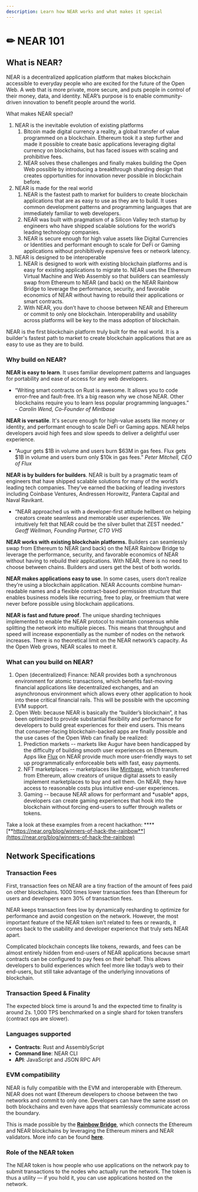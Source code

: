 ```yaml
---
description: Learn how NEAR works and what makes it special
---
```


# ✏ NEAR 101

## **What is NEAR?** 

NEAR is a decentralized application platform that makes blockchain accessible to everyday people who are excited for the future of the Open Web. A web that is more private, more secure, and puts people in control of their money, data, and identity. NEAR’s purpose is to enable community-driven innovation to benefit people around the world.

What makes NEAR special?

1. NEAR is the inevitable evolution of existing platforms 
   1. Bitcoin made digital currency a reality, a global transfer of value programmed on a blockchain. Ethereum took it a step further and made it possible to create basic applications leveraging digital currency on blockchains, but has faced issues with scaling and prohibitive fees.  
   2. NEAR solves these challenges and finally makes building the Open Web possible by introducing a breakthrough sharding design that creates opportunities for innovation never possible in blockchain before. 
2. NEAR is made for the real world 
   1. NEAR is the fastest path to market for builders to create blockchain applications that are as easy to use as they are to build. It uses common development patterns and programming languages that are immediately familiar to web developers. 
   2. NEAR was built with pragmatism of a Silicon Valley tech startup by engineers who have shipped scalable solutions for the world’s leading technology companies. 
   3. NEAR is secure enough for high value assets like Digital Currencies or Identities and performant enough to scale for DeFi or Gaming applications without prohibitively expensive fees or network latency. 
3. NEAR is designed to be interoperable 
   1. NEAR is designed to work with existing blockchain platforms and is easy for existing applications to migrate to. NEAR uses the Ethereum Virtual Machine and Web Assembly so that builders can seamlessly swap from Ethereum to NEAR \(and back\) on the NEAR Rainbow Bridge to leverage the performance, security, and favorable economics of NEAR without having to rebuild their applications or smart contracts. 
   2. With NEAR, you don’t have to choose between NEAR and Ethereum or commit to only one blockchain. Interoperability and usability across platforms will be key to the mass adoption of blockchain.

NEAR is the first blockchain platform truly built for the real world. It is a builder's fastest path to market to create blockchain applications that are as easy to use as they are to build.   


### **Why build on NEAR?**

**NEAR is easy to learn**. It uses familiar development patterns and languages for portability and ease of access for any web developers.

* “Writing smart contracts on Rust is awesome. It allows you to code error-free and fault-free. It’s a big reason why we chose NEAR. Other blockchains require you to learn less popular programming languages.” - _Carolin Wend, Co-Founder of Mintbase_

**NEAR is versatile**. It's secure enough for high-value assets like money or identity, and performant enough to scale DeFi or Gaming apps. NEAR helps developers avoid high fees and slow speeds to deliver a delightful user experience. 

* “Augur gets $1B in volume and users burn $63M in gas fees. Flux gets $1B in volume and users burn only $10k in gas fees.” _Peter Mitchell, CEO of Flux_

**NEAR is by builders for builders**. NEAR is built by a pragmatic team of engineers that have shipped scalable solutions for many of the world’s leading tech companies. They’ve earned the backing of leading investors including Coinbase Ventures, Andressen Horowitz, Pantera Capital and Naval Ravikant.

* “NEAR approached us with a developer-first attitude hellbent on helping creators create seamless and memorable user experiences. We intuitively felt that NEAR could be the silver bullet that ZEST needed.” _Geoff Wellman, Founding Partner, CTO VHS_

**NEAR works with existing blockchain platforms.** Builders can seamlessly swap from Ethereum to NEAR \(and back\) on the NEAR Rainbow Bridge to leverage the performance, security, and favorable economics of NEAR without having to rebuild their applications. With NEAR, there is no need to choose between chains. Builders and users get the best of both worlds.

**NEAR makes applications easy to use**. In some cases, users don’t realize they’re using a blockchain application. NEAR Accounts combine human-readable names and a flexible contract-based permission structure that enables business models like recurring, free to play, or freemium that were never before possible using blockchain applications.

**NEAR is fast and future proof**. The unique sharding techniques implemented to enable the NEAR protocol to maintain consensus while splitting the network into multiple pieces. This means that throughput and speed will increase exponentially as the number of nodes on the network increases. There is no theoretical limit on the NEAR network’s capacity. As the Open Web grows, NEAR scales to meet it. 

### **What can you build on NEAR?** 

1. Open \(decentralized\) Finance: NEAR provides both a synchronous environment for atomic transactions, which benefits fast-moving financial applications like decentralized exchanges, and an asynchronous environment which allows every other application to hook into these critical financial rails. This will be possible with the upcoming EVM support.  
2. Open Web: because NEAR is basically the “builder’s blockchain”, it has been optimized to provide substantial flexibility and performance for developers to build great experiences for their end users. This means that consumer-facing blockchain-backed apps are finally possible and the use cases of the Open Web can finally be realized: 
   1. Prediction markets -- markets like Augur have been handicapped by the difficulty of building smooth user experiences on Ethereum.  Apps like [Flux](https://flux.market) on NEAR provide much more user-friendly ways to set up programmatically enforceable bets with fast, easy payments. 
   2. NFT marketplaces -- marketplaces like [Mintbase](https://mintbase.io), which transferred from Ethereum, allow creators of unique digital assets to easily implement marketplaces to buy and sell them. On NEAR, they have access to reasonable costs plus intuitive end-user experiences. 
   3. Gaming -- because NEAR allows for performant and \*usable\* apps, developers can create gaming experiences that hook into the blockchain without forcing end-users to suffer through wallets or tokens.

Take a look at these examples from a recent hackathon: ****[**https://near.org/blog/winners-of-hack-the-rainbow**](https://near.org/blog/winners-of-hack-the-rainbow)

## **Network Specifications**

### **Transaction Fees**

First, transaction fees on NEAR are a tiny fraction of the amount of fees paid on other blockchains. 1000 times lower transaction fees than Ethereum for users and developers earn 30% of transaction fees.  
  
NEAR keeps transaction fees low by dynamically resharding to optimize for performance and avoid congestion on the network. However, the most important feature of the NEAR token isn’t related to fees or rewards, it comes back to the usability and developer experience that truly sets NEAR apart.   
  
Complicated blockchain concepts like tokens, rewards, and fees can be almost entirely hidden from end-users of NEAR applications because smart contracts can be configured to pay fees on their behalf. This allows developers to build experiences which feel more like today’s web to their end-users, but still take advantage of the underlying innovations of blockchain. 

### **Transaction Speed & Finality**

The expected block time is around 1s and the expected time to finality is around 2s. 1,000 TPS benchmarked on a single shard for token transfers \(contract ops are slower\).

### **Languages supported**

* **Contracts**: Rust and AssemblyScript
* **Command line**: NEAR CLI
* **API**: JavaScript and JSON RPC API

### **EVM compatibility**

NEAR is fully compatible with the EVM and interoperable with Ethereum. NEAR does not want Ethereum developers to choose between the two networks and commit to only one. Developers can have the same asset on both blockchains and even have apps that seamlessly communicate across the boundary. 

This is made possible by the [**Rainbow Bridge**](https://github.com/near/rainbow-bridge), which connects the Ethereum and NEAR blockchains by leveraging the Ethereum miners and NEAR validators. More info can be found [**here**](https://github.com/near/near-evm). 

### **Role of the NEAR token**

The NEAR token is how people who use applications on the network pay to submit transactions to the nodes who actually run the network. The token is thus a utility — if you hold it, you can use applications hosted on the network.

